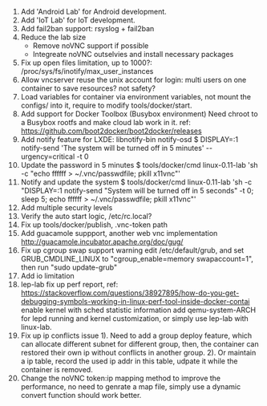 
1. Add 'Android Lab' for Android development.
2. Add 'IoT Lab' for IoT development.
3. Add fail2ban support: rsyslog + fail2ban
4. Reduce the lab size
   * Remove noVNC support if possible
   * Integreate noVNC outselvies and install necessary packages
5. Fix up open files limitation, up to 1000?: /proc/sys/fs/inotify/max_user_instances
6. Allow vncserver reuse the unix account for login: multi users on one container to save resources? not safety?
7. Load variables for container via environment variables, not mount the configs/ into it, require to modify tools/docker/start.
8. Add support for Docker Toolbox (Busybox environment)
   Need chroot to a Busybox rootfs and make cloud lab work in it.
   ref: https://github.com/boot2docker/boot2docker/releases
9. Add notify feature for LXDE: libnotify-bin notify-osd
   $ DISPLAY=:1 notify-send 'The system will be turned off in 5 minutes' --urgency=critical -t 0
10. Update the password in 5 minutes
   $ tools/docker/cmd linux-0.11-lab 'sh -c "echo ffffff > ~/.vnc/passwdfile; pkill x11vnc"'
11. Notify and update the system
   $ tools/docker/cmd linux-0.11-lab 'sh -c "DISPLAY=:1 notify-send \"System will be turned off in 5 seconds\" -t 0;  sleep 5; echo ffffff > ~/.vnc/passwdfile; pkill x11vnc"'
12. Add multiple security levels
13. Verify the auto start logic, /etc/rc.local?
14. Fix up tools/docker/publish, .vnc-token path
15. Add guacamole suppport, another web vnc implementation
    http://guacamole.incubator.apache.org/doc/gug/
16. Fix up cgroup swap support warning
    edit /etc/default/grub, and set GRUB_CMDLINE_LINUX to "cgroup_enable=memory swapaccount=1", then run "sudo update-grub"
17. Add io limitation
18. lep-lab
    fix up perf report, ref: https://stackoverflow.com/questions/38927895/how-do-you-get-debugging-symbols-working-in-linux-perf-tool-inside-docker-contai
    enable kernel with sched statistic information
    add qemu-system-ARCH for lepd running and kernel customization, or simply use lep-lab with linux-lab.
19. Fix up ip conflicts issue
    1). Need to add a group deploy feature, which can allocate different subnet for different group, then, the container can restored their own ip without conflicts in another group.
    2). Or maintain a ip table, record the used ip addr in this table, udpate it while the container is removed.
20. Change the noVNC token:ip mapping method to improve the performance, no need to genrate a map file, simply use a dynamic convert function should work better.
